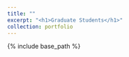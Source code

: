 ```yaml
---
title: ""
excerpt: "<h1>Graduate Students</h1>"
collection: portfolio
---
```

{% include base_path %}